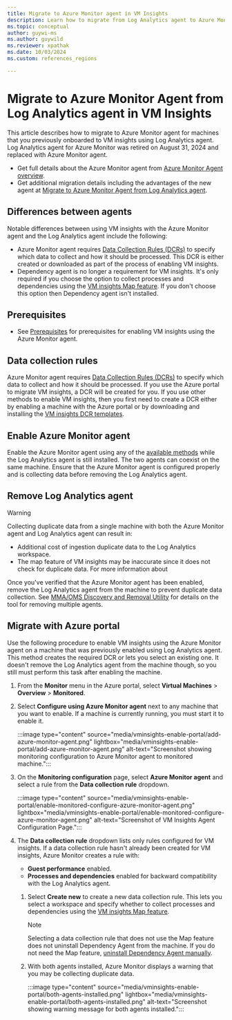 ```yaml
---
title: Migrate to Azure Monitor agent in VM Insights
description: Learn how to migrate from Log Analytics agent to Azure Monitor agent for VM insights.
ms.topic: conceptual
author: guywi-ms
ms.author: guywild
ms.reviewer: xpathak
ms.date: 10/03/2024
ms.custom: references_regions

---
```


# Migrate to Azure Monitor Agent from Log Analytics agent in VM Insights
This article describes how to migrate to Azure Monitor agent for machines that you previously onboarded to VM insights using Log Analytics agent. Log Analytics agent for Azure Monitor was retired on August 31, 2024 and replaced with Azure Monitor agent.

- Get full details about the Azure Monitor agent from [Azure Monitor Agent overview](../agents/azure-monitor-agent-overview.md).
- Get additional migration details including the advantages of the new agent at [Migrate to Azure Monitor Agent from Log Analytics agent](../agents/azure-monitor-agent-migration.md).

## Differences between agents

Notable differences between using VM insights with the Azure Monitor agent and the Log Analytics agent include the following:

- Azure Monitor agent requires [Data Collection Rules (DCRs)](../essentials/data-collection-rule-overview.md) to specify which data to collect and how it should be processed. This DCR is either created or downloaded as part of the process of enabling VM insights.
- Dependency agent is no longer a requirement for VM insights. It's only required if you choose the option to collect processes and dependencies using the [VM insights Map feature](vminsights-maps.md). If you don't choose this option then Dependency agent isn't installed.

## Prerequisites

- See [Prerequisites](./vminsights-enable.md?#prerequisites) for prerequisites for enabling VM insights using the Azure Monitor agent.

## Data collection rules
Azure Monitor agent requires [Data Collection Rules (DCRs)](../essentials/data-collection-rule-overview.md) to specify which data to collect and how it should be processed. If you use the Azure portal to migrate VM insights, a DCR will be created for you. If you use other methods to enable VM insights, then you first need to create a DCR either by enabling a machine with the Azure portal or by downloading and installing the [VM insights DCR templates](./vminsights-enable-resource-manager.md#create-data-collection-rule-dcr).

## Enable Azure Monitor agent
Enable the Azure Monitor agent using any of the [available methods](./vminsights-enable-overview.md) while the Log Analytics agent is still installed. The two agents can coexist on the same machine. Ensure that the Azure Monitor agent is configured properly and is collecting data before removing the Log Analytics agent.

## Remove Log Analytics agent

> [!WARNING]
> Collecting duplicate data from a single machine with both the Azure Monitor agent and Log Analytics agent can result in:
> - Additional cost of ingestion duplicate data to the Log Analytics workspace.
> - The map feature of VM insights may be inaccurate since it does not check for duplicate data. For more information about 

Once you've verified that the Azure Monitor agent has been enabled, remove the Log Analytics agent from the machine to prevent duplicate data collection. See [MMA/OMS Discovery and Removal Utility](../agents/azure-monitor-agent-mma-removal-tool.md) for details on the tool for removing multiple agents.

## Migrate with Azure portal
Use the following procedure to enable VM insights using the Azure Monitor agent on a machine that was previously enabled using Log Analytics agent. This method creates the required DCR or lets you select an existing one. It doesn't remove the Log Analytics agent from the machine though, so you still must perform this task after enabling the machine.

1. From the **Monitor** menu in the Azure portal, select **Virtual Machines** > **Overview** > **Monitored**.
 
1. Select **Configure using Azure Monitor agent** next to any machine that you want to enable. If a machine is currently running, you must start it to enable it.

    :::image type="content" source="media/vminsights-enable-portal/add-azure-monitor-agent.png" lightbox="media/vminsights-enable-portal/add-azure-monitor-agent.png" alt-text="Screenshot showing monitoring configuration to Azure Monitor agent to monitored machine.":::

1. On the **Monitoring configuration** page, select **Azure Monitor agent** and select a rule from the **Data collection rule** dropdown. 

    :::image type="content" source="media/vminsights-enable-portal/enable-monitored-configure-azure-monitor-agent.png" lightbox="media/vminsights-enable-portal/enable-monitored-configure-azure-monitor-agent.png" alt-text="Screenshot of VM Insights Agent Configuration Page.":::


2. The **Data collection rule** dropdown lists only rules configured for VM insights. If a data collection rule hasn't already been created for VM insights, Azure Monitor creates a rule with: 

   - **Guest performance** enabled.
   - **Processes and dependencies** enabled for backward compatibility with the Log Analytics agent.
   1.  Select **Create new** to create a new data collection rule. This lets you select a workspace and specify whether to collect processes and dependencies using the [VM insights Map feature](vminsights-maps.md).

       > [!NOTE]
       > Selecting a data collection rule that does not use the Map feature does not uninstall Dependency Agent from the machine. If you do not need the Map feature, [uninstall Dependency Agent manually](../vm/vminsights-dependency-agent-maintenance.md#uninstall-dependency-agent).
   2.  With both agents installed, Azure Monitor displays a warning that you may be collecting duplicate data.

       :::image type="content" source="media/vminsights-enable-portal/both-agents-installed.png" lightbox="media/vminsights-enable-portal/both-agents-installed.png" alt-text="Screenshot showing warning message for both agents installed.":::

